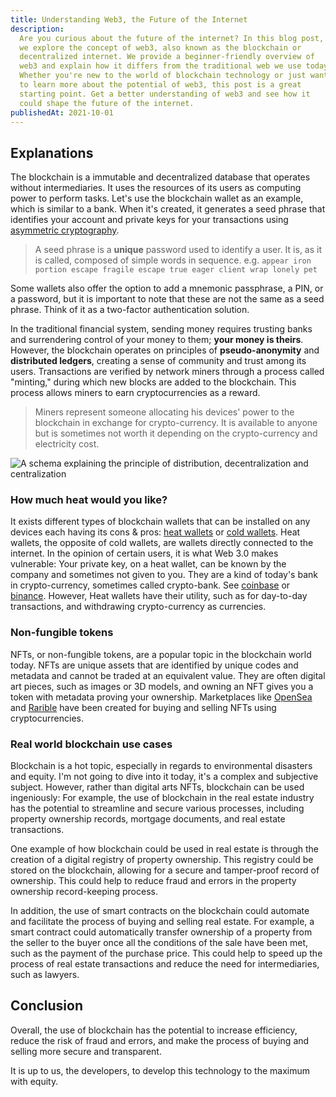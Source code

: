 ```yaml
---
title: Understanding Web3, the Future of the Internet
description:
  Are you curious about the future of the internet? In this blog post,
  we explore the concept of web3, also known as the blockchain or
  decentralized internet. We provide a beginner-friendly overview of
  web3 and explain how it differs from the traditional web we use today.
  Whether you're new to the world of blockchain technology or just want
  to learn more about the potential of web3, this post is a great
  starting point. Get a better understanding of web3 and see how it
  could shape the future of the internet.
publishedAt: 2021-10-01
---
```


## Explanations

The blockchain is a immutable and decentralized database that operates without intermediaries. It uses the resources of its users as computing power to perform tasks.
Let's use the blockchain wallet as an example, which is similar to a bank. When it's created, it generates a seed phrase that identifies your account and private keys for your transactions using [asymmetric cryptography](https://www.notion.so/69ce53c51632448d951f313dc10174a3).

> A seed phrase is a **unique** password used to identify a user. It is, as it is called, composed of simple words in sequence.
> e.g. `appear iron portion escape fragile escape true eager client wrap lonely pet`

Some wallets also offer the option to add a mnemonic passphrase, a PIN, or a password, but it is important to note that these are not the same as a seed phrase. Think of it as a two-factor authentication solution.

In the traditional financial system, sending money requires trusting banks and surrendering control of your money to them; **your money is theirs**. However, the blockchain operates on principles of **pseudo-anonymity** and **distributed ledgers**, creating a sense of community and trust among its users. Transactions are verified by network miners through a process called "minting," during which new blocks are added to the blockchain. This process allows miners to earn cryptocurrencies as a reward.

> Miners represent someone allocating his devices' power to the blockchain in exchange for crypto-currency. It is available to anyone but is sometimes not worth it depending on the crypto-currency and electricity cost.

![A schema explaining the principle of distribution, decentralization and centralization](https://s3.eu-west-3.amazonaws.com/suiram.dev/assets/understanding-web3-the-future-of-the-internet/distribution_schema.png)

### How much heat would you like?

It exists different types of blockchain wallets that can be installed on any devices each having its cons & pros: <u>heat wallets</u> or <u>cold wallets</u>.
Heat wallets, the opposite of cold wallets, are wallets directly connected to the internet. In the opinion of certain users, it is what Web 3.0 makes vulnerable: Your private key, on a heat wallet, can be known by the company and sometimes not given to you. They are a kind of today's bank in crypto-currency, sometimes called crypto-bank. See [coinbase](https://www.coinbase.com/) or [binance](https://www.binance.com/). However, Heat wallets have their utility, such as for day-to-day transactions, and withdrawing crypto-currency as currencies.

### Non-fungible tokens

NFTs, or non-fungible tokens, are a popular topic in the blockchain world today. NFTs are unique assets that are identified by unique codes and metadata and cannot be traded at an equivalent value. They are often digital art pieces, such as images or 3D models, and owning an NFT gives you a token with metadata proving your ownership. Marketplaces like [OpenSea](https://opensea.io/) and [Rarible](https://rarible.com/) have been created for buying and selling NFTs using cryptocurrencies.

### Real world blockchain use cases

Blockchain is a hot topic, especially in regards to environmental disasters and equity. I'm not going to dive into it today, it's a complex and subjective subject. However, rather than digital arts NFTs, blockchain can be used ingeniously:
For example, the use of blockchain in the real estate industry has the potential to streamline and secure various processes, including property ownership records, mortgage documents, and real estate transactions.

One example of how blockchain could be used in real estate is through the creation of a digital registry of property ownership. This registry could be stored on the blockchain, allowing for a secure and tamper-proof record of ownership. This could help to reduce fraud and errors in the property ownership record-keeping process.

In addition, the use of smart contracts on the blockchain could automate and facilitate the process of buying and selling real estate. For example, a smart contract could automatically transfer ownership of a property from the seller to the buyer once all the conditions of the sale have been met, such as the payment of the purchase price. This could help to speed up the process of real estate transactions and reduce the need for intermediaries, such as lawyers.

## Conclusion

Overall, the use of blockchain has the potential to increase efficiency, reduce the risk of fraud and errors, and make the process of buying and selling more secure and transparent.

It is up to us, the developers, to develop this technology to the maximum with equity.
